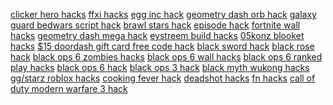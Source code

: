 <a href="https://datastudio.google.com/reporting/45051c34-1907-4fcb-a598-74cdcc166de3?s=clicker-hero-hacks">clicker hero hacks</a>
<a href="https://datastudio.google.com/reporting/459582b0-6b81-4fa3-9b95-d01f7da202c4?s=ffxi-hacks">ffxi hacks</a>
<a href="https://datastudio.google.com/reporting/45d88cb3-d3fa-4fc3-aed9-25a98ae65d05?s=egg-inc-hack">egg inc hack</a>
<a href="https://datastudio.google.com/reporting/4670e6d7-8825-47f7-b1b4-d67c7906a600?s=geometry-dash-orb-hack">geometry dash orb hack</a>
<a href="https://datastudio.google.com/reporting/50cf7941-6373-4fbe-b6d1-f5311a74230b?s=galaxy-guard-bedwars-script-hack">galaxy guard bedwars script hack</a>
<a href="https://datastudio.google.com/reporting/51c91ebb-ffe7-4a47-9bdb-0a122dc3e31a?s=brawl-stars-hack">brawl stars hack</a>
<a href="https://datastudio.google.com/reporting/524597a4-e39b-44bf-9312-1abd2e9ad87c?s=episode-hack">episode hack</a>
<a href="https://datastudio.google.com/reporting/52e49334-a0fb-423d-9180-3f0b33ba83b9?s=fortnite-wall-hacks">fortnite wall hacks</a>
<a href="https://datastudio.google.com/reporting/5304c0ba-fbdb-4c2c-8dbf-939f7ac228ff?s=geometry-dash-mega-hack">geometry dash mega hack</a>
<a href="https://datastudio.google.com/reporting/547ff04e-828a-40d0-a397-4a3982791238?s=eystreem-build-hacks">eystreem build hacks</a>
<a href="https://datastudio.google.com/reporting/238a0f83-b513-4e42-9dfe-b5cf8fe5bd58?s=05konz-blooket-hacks">05konz blooket hacks</a>
<a href="https://datastudio.google.com/reporting/16d11135-d90d-4c96-8ada-9f0424a0c841?s=15-doordash-gift-card-free-code-hack">$15 doordash gift card free code hack</a>
<a href="https://datastudio.google.com/reporting/3cd4d293-441a-43ef-84ce-0478666e4df3?s=black-sword-hack">black sword hack</a>
<a href="https://datastudio.google.com/reporting/a91e9d21-9e14-403f-9340-33bce956c6f0?s=black-rose-hack">black rose hack</a>
<a href="https://datastudio.google.com/reporting/d5e66e53-b994-4a0f-8023-195ae94f8003?s=black-ops-6-zombies-hacks">black ops 6 zombies hacks</a>
<a href="https://datastudio.google.com/reporting/dc67eea5-b5b4-4678-8fac-8ca3f2dec685?s=black-ops-6-wall-hacks">black ops 6 wall hacks</a>
<a href="https://datastudio.google.com/reporting/069c6944-1c67-49e7-b5ba-aadd1cc3ece1?s=black-ops-6-ranked-play-hacks">black ops 6 ranked play hacks</a>
<a href="https://datastudio.google.com/reporting/f3032642-45f1-4c35-aa10-45971a00e8be?s=black-ops-6-hack">black ops 6 hack</a>
<a href="https://datastudio.google.com/reporting/8645abe3-b626-4d2a-a489-6173fab1dd09?s=black-ops-3-hack">black ops 3 hack</a>
<a href="https://datastudio.google.com/reporting/0eb7d8d0-82d7-4c49-82bb-a9ff5fa4580f?s=black-myth-wukong-hacks">black myth wukong hacks</a>
<a href="https://datastudio.google.com/reporting/7ab0507e-d671-4b81-accd-4d6d043448a9?s=ggstarz-roblox-hacks">gg/starz roblox hacks</a>
<a href="https://datastudio.google.com/reporting/6e2cc9dd-e632-4b83-a93f-2cf8435450e8?s=cooking-fever-hack">cooking fever hack</a>
<a href="https://datastudio.google.com/reporting/6eb3fe87-58c4-4979-bdff-2e57c28369b2?s=deadshot-hacks">deadshot hacks</a>
<a href="https://datastudio.google.com/reporting/6ec52c55-594d-48d6-b08e-e4a82be7cc0d?s=fn-hacks">fn hacks</a>
<a href="https://datastudio.google.com/reporting/6ee8115f-047a-4ff5-aba4-124856b28ae2?s=call-of-duty-modern-warfare-3-hack">call of duty modern warfare 3 hack</a>

